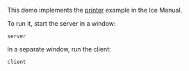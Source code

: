 This demo implements the [printer][1] example in the Ice Manual.

To run it, start the server in a window:

```
server
```

In a separate window, run the client:

```
client
```

[1]: https://doc.zeroc.com/ice/3.7/hello-world-application/writing-an-ice-application-with-objective-c
